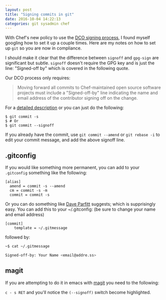 ```yaml
---
layout: post
title: "Signing commits in git"
date: 2016-10-04 14:22:13
categories: git sysadmin chef
---
```


With Chef's new policy to use the [DCO signing process][dcosigning], I found
myself googling how to set it up a couple times. Here are my notes on how to
set up `git` so you are now in compliance.

I should make it clear that the difference between `signoff` and `gpg-sign`
are significant but subtle. `signoff`  doesn't require the GPG key and is just
the line: "Signed-off by" which is covered in the following quote.

Our DCO process only requires:

> Moving forward all commits to Chef-maintained open source software projects must include a "Signed-off-by" line indicating the name and email address of the contributor signing off on the change.

For a [detailed description][detailed] or you can just do the following:

```
$ git commit -s
$ # Or
$ git commit --signoff
```
If you already have the commit, use `git commit --amend` or `git rebase -i` to
edit your commit message, and add the above signoff line.

## .gitconfig

If you would like something more permanent, you can add to your `.gitconfig`
something like the following:

```
[alias]
  amend = commit -s --amend
  cm = commit -s -m
  commit = commit -s
```

Or you can do something like [Dave Parfitt][dave] suggests; which is supprisingly
easy. You can add this to your ~/.gitconfig: (be sure to change your name and email address)

```
[commit]
    template = ~/.gitmessage
```

followed by:

```bash
~$ cat ~/.gitmessage

Signed-off-by: Your Name <email@addre.ss>
```

## magit

If you are attempting to do it in emacs with [magit][magit] you need to
the following:

`c - s RET` and you'll notice the `(--signoff)` switch become highlighted.


[dcosigning]: https://discourse.chef.io/t/a-developer-certificate-of-origin-dco-is-now-required-with-code-contributions/9579
[detailed]: http://stackoverflow.com/questions/13457203/how-to-add-the-signed-off-by-field-in-the-git-patch
[magit]: https://magit.vc/
[gpg]: https://harryrschwartz.com/2014/11/01/automatically-signing-your-git-commits.html
[dave]: https://twitter.com/metadave
